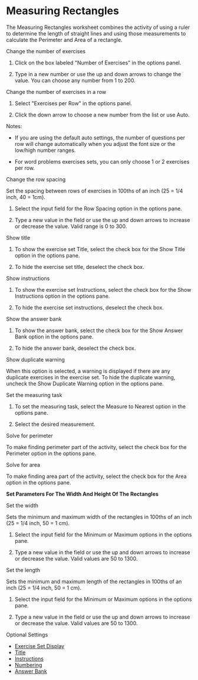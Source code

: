 # Measuring Rectangles

The Measuring Rectangles worksheet combines the activity of using a ruler to determine the length of straight lines and using those measurements to calculate the Perimeter and Area of a rectangle.

Change the number of exercises

1. Click on the box labeled "Number of Exercises" in the options panel.

2. Type in a new number or use the up and down arrows to change the value. You can choose any number from 1 to 200.

Change the number of exercises in a row

1. Select "Exercises per Row" in the options panel.

2. Click the down arrow to choose a new number from the list or use Auto.

Notes:

- If you are using the default auto settings, the number of questions per row will change automatically when you adjust the font size or the low/high number ranges.

- For word problems exercises sets, you can only choose 1 or 2 exercises per row.

Change the row spacing

Set the spacing between rows of exercises in 100ths of an inch (25 = 1/4 inch, 40 = 1cm).

1. Select the input field for the Row Spacing option in the options pane.

2. Type a new value in the field or use the up and down arrows to increase or decrease the value. Valid range is 0 to 300.

Show title

1. To show the exercise set Title, select the check box for the Show Title option in the options pane.

2. To hide the exercise set title, deselect the check box.

Show instructions

1. To show the exercise set Instructions, select the check box for the Show Instructions option in the options pane.

2. To hide the exercise set instructions, deselect the check box.

Show the answer bank

1. To show the answer bank, select the check box for the Show Answer Bank option in the options pane.

2. To hide the answer bank, deselect the check box.

Show duplicate warning

When this option is selected, a warning is displayed if there are any duplicate exercises in the exercise set. To hide the duplicate warning, uncheck the Show Duplicate Warning option in the options pane.

Set the measuring task

1. To set the measuring task, select the Measure to Nearest option in the options pane.

2. Select the desired measurement.

Solve for perimeter

To make finding perimeter part of the activity, select the check box for the Perimeter option in the options pane.

Solve for area

To make finding area part of the activity, select the check box for the Area option in the options pane.

**Set Parameters For The Width And Height Of The Rectangles**

Set the width

Sets the minimum and maximum width of the rectangles in 100ths of an inch (25 = 1/4 inch, 50 = 1 cm).

1. Select the input field for the Minimum or Maximum options in the options pane.

2. Type a new value in the field or use the up and down arrows to increase or decrease the value. Valid values are 50 to 1300.

Set the length

Sets the minimum and maximum length of the rectangles in 100ths of an inch (25 = 1/4 inch, 50 = 1 cm).

1. Select the input field for the Minimum or Maximum options in the options pane.

2. Type a new value in the field or use the up and down arrows to increase or decrease the value. Valid values are 50 to 1300.

Optional Settings

- [Exercise Set Display](../../options/exercise-set-display-options.md)
- [Title](../../options/title-display-options.md)
- [Instructions](../../options/instructions-display-options.md)
- [Numbering](../../options/numbering-display-options.md)
- [Answer Bank](../../options/answer-bank-display-options.md)